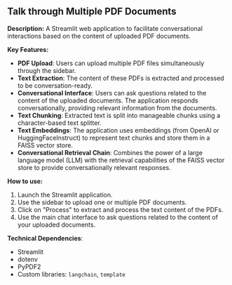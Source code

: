 ## Talk through Multiple PDF Documents

**Description:** A Streamlit web application to facilitate conversational interactions based on the content of uploaded PDF documents.

**Key Features:**

- **PDF Upload**: Users can upload multiple PDF files simultaneously through the sidebar.
- **Text Extraction**: The content of these PDFs is extracted and processed to be conversation-ready.
- **Conversational Interface**: Users can ask questions related to the content of the uploaded documents. The application responds conversationally, providing relevant information from the documents.
- **Text Chunking**: Extracted text is split into manageable chunks using a character-based text splitter.
- **Text Embeddings**: The application uses embeddings (from OpenAI or HuggingFaceInstruct) to represent text chunks and store them in a FAISS vector store.
- **Conversational Retrieval Chain**: Combines the power of a large language model (LLM) with the retrieval capabilities of the FAISS vector store to provide conversationally relevant responses.

**How to use:**

1. Launch the Streamlit application.
2. Use the sidebar to upload one or multiple PDF documents.
3. Click on "Process" to extract and process the text content of the PDFs.
4. Use the main chat interface to ask questions related to the content of your uploaded documents.

**Technical Dependencies**:

- Streamlit
- dotenv
- PyPDF2
- Custom libraries: `langchain`, `template`
